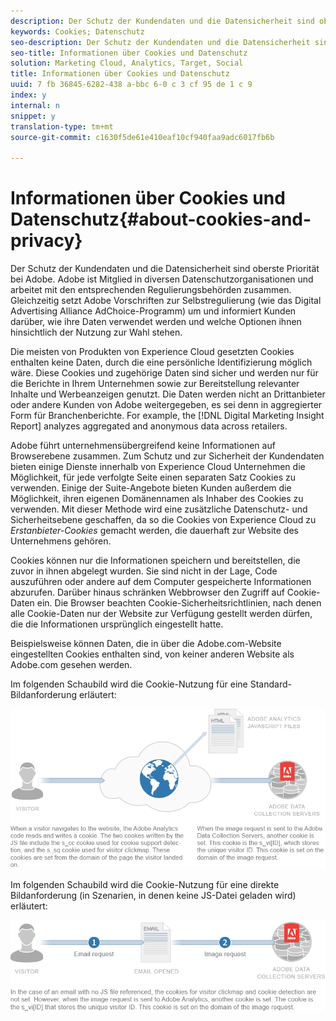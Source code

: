 ```yaml
---
description: Der Schutz der Kundendaten und die Datensicherheit sind oberste Priorität bei Adobe. Adobe ist Mitglied in diversen Datenschutzorganisationen und arbeitet mit den entsprechenden Regulierungsbehörden zusammen. Gleichzeitig setzt Adobe Vorschriften zur Selbstregulierung (wie das Digital Advertising Alliance AdChoice-Programm) um und informiert Kunden darüber, wie ihre Daten verwendet werden und welche Optionen ihnen hinsichtlich der Nutzung zur Wahl stehen.
keywords: Cookies; Datenschutz
seo-description: Der Schutz der Kundendaten und die Datensicherheit sind oberste Priorität bei Adobe. Adobe ist Mitglied in diversen Datenschutzorganisationen und arbeitet mit den entsprechenden Regulierungsbehörden zusammen. Gleichzeitig setzt Adobe Vorschriften zur Selbstregulierung (wie das Digital Advertising Alliance AdChoice-Programm) um und informiert Kunden darüber, wie ihre Daten verwendet werden und welche Optionen ihnen hinsichtlich der Nutzung zur Wahl stehen.
seo-title: Informationen über Cookies und Datenschutz
solution: Marketing Cloud, Analytics, Target, Social
title: Informationen über Cookies und Datenschutz
uuid: 7 fb 36845-6282-438 a-bbc 6-0 c 3 cf 95 de 1 c 9
index: y
internal: n
snippet: y
translation-type: tm+mt
source-git-commit: c1630f5de61e410eaf10cf940faa9adc6017fb6b

---
```



# Informationen über Cookies und Datenschutz{#about-cookies-and-privacy}

Der Schutz der Kundendaten und die Datensicherheit sind oberste Priorität bei Adobe. Adobe ist Mitglied in diversen Datenschutzorganisationen und arbeitet mit den entsprechenden Regulierungsbehörden zusammen. Gleichzeitig setzt Adobe Vorschriften zur Selbstregulierung (wie das Digital Advertising Alliance AdChoice-Programm) um und informiert Kunden darüber, wie ihre Daten verwendet werden und welche Optionen ihnen hinsichtlich der Nutzung zur Wahl stehen.

Die meisten von Produkten von Experience Cloud gesetzten Cookies enthalten keine Daten, durch die eine persönliche Identifizierung möglich wäre. Diese Cookies und zugehörige Daten sind sicher und werden nur für die Berichte in Ihrem Unternehmen sowie zur Bereitstellung relevanter Inhalte und Werbeanzeigen genutzt. Die Daten werden nicht an Drittanbieter oder andere Kunden von Adobe weitergegeben, es sei denn in aggregierter Form für Branchenberichte. For example, the [!DNL Digital Marketing Insight Report] analyzes aggregated and anonymous data across retailers.

Adobe führt unternehmensübergreifend keine Informationen auf Browserebene zusammen. Zum Schutz und zur Sicherheit der Kundendaten bieten einige Dienste innerhalb von Experience Cloud Unternehmen die Möglichkeit, für jede verfolgte Seite einen separaten Satz Cookies zu verwenden. Einige der Suite-Angebote bieten Kunden außerdem die Möglichkeit, ihren eigenen Domänennamen als Inhaber des Cookies zu verwenden. Mit dieser Methode wird eine zusätzliche Datenschutz- und Sicherheitsebene geschaffen, da so die Cookies von Experience Cloud zu *Erstanbieter-Cookies* gemacht werden, die dauerhaft zur Website des Unternehmens gehören.

Cookies können nur die Informationen speichern und bereitstellen, die zuvor in ihnen abgelegt wurden. Sie sind nicht in der Lage, Code auszuführen oder andere auf dem Computer gespeicherte Informationen abzurufen. Darüber hinaus schränken Webbrowser den Zugriff auf Cookie-Daten ein. Die Browser beachten Cookie-Sicherheitsrichtlinien, nach denen alle Cookie-Daten nur der Website zur Verfügung gestellt werden dürfen, die die Informationen ursprünglich eingestellt hatte.

Beispielsweise können Daten, die in über die Adobe.com-Website  eingestellten Cookies enthalten sind, von keiner anderen Website als Adobe.com gesehen werden.

Im folgenden Schaubild wird die Cookie-Nutzung für eine Standard-Bildanforderung erläutert:

![](assets/CookiesProcessGraphic-01.png)

Im folgenden Schaubild wird die Cookie-Nutzung für eine direkte Bildanforderung (in Szenarien, in denen keine JS-Datei geladen wird) erläutert:

![](assets/CookiesProcessGraphic2.png)

